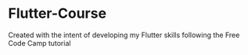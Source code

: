 # Flutter-Course
Created with the intent of developing my Flutter skills following the Free Code Camp tutorial
